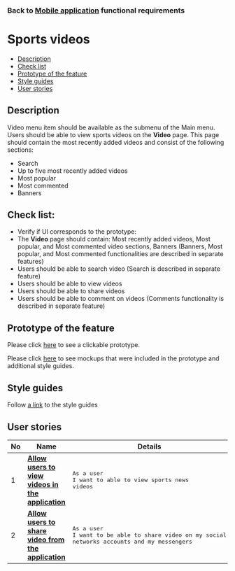### Back to [Mobile application](/mobile_application_features/mobile_application_features_list/README.md) functional requirements

# Sports videos

- [Description](#description)
- [Check list](#check-list)
- [Prototype of the feature](#prototype-of-the-feature)
- [Style guides](#style-guides)
- [User stories](#user-stories)

## Description

Video menu item should be available as the submenu of the Main menu. Users should be able to view sports videos on the <b>Video</b> page. This page should contain the most recently added videos and consist of the following sections:
  - Search
  - Up to five most recently added videos
  - Most popular
  - Most commented
  - Banners

## Check list:

  - Verify if UI corresponds to the prototype:
  - The <b>Video</b> page should contain: Most recently added videos, Most popular, and Most commented video sections, Banners (Banners, Most popular, and Most commented functionalities are described in separate features)
  - Users should be able to search video (Search is described in separate feature)
  - Users should be able to view videos
  - Users should be able to share videos
  - Users should be able to comment on videos (Comments functionality is described in separate feature)

## Prototype of the feature

Please click [here](https://www.figma.com/proto/JVDTph8VY9Ye7kz8BTDxhJ/1-Sports-Hub-General-Prototype?page-id=0%3A5852&node-id=0%3A7481&viewport=-1637%2C-969%2C0.37520089745521545&scaling=scale-down) to see a clickable prototype.

Please click [here](https://www.figma.com/design/JVDTph8VY9Ye7kz8BTDxhJ/%231---Sports-Hub-General-Prototype?node-id=0-5852&t=QqYNpKrPFqpmBfIT-1) to see mockups that were included in the prototype and additional style guides.

## Style guides

Follow [a link](https://www.figma.com/proto/0zkkf5WC77OSpvyD6YXpFE/Style-guides?page-id=0%3A1&node-id=19%3A5368&viewport=266%2C48%2C0.54&scaling=min-zoom&starting-point-node-id=19%3A5368) to the style guides

## User stories

No           |      Name     |   Details
------------ | ------------- | -------------
1 |[**Allow users to view videos in the application**](/mobile_application_features/video_page/user_stories/view_video_list/README.md)|<pre>As a user</br>I want to able to view sports news videos</pre>
2 |[**Allow users to share video from the application**](/mobile_application_features/video_page/user_stories/share_video/README.md)|<pre>As a user</br>I want to be able to share video on my social networks accounts and my messengers</pre>
